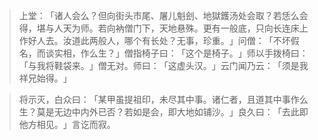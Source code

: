 > 上堂：​「诸人会么？但向街头市尾、屠儿魁刽、地獄鑊汤处会取？若恁么会得，堪与人天为师。若向衲僧门下，天地悬殊。更有一般底，只向长连床上作好人去。汝道此两般人，哪个有长处？无事，珍重。​」问僧：​「不坏假名，而谈实相，作么生？​」僧指椅子曰：​「这个是椅子。​」师以手拨椅曰：​「与我将鞋袋来。​」僧无对。师曰：​「这虚头汉。​」云门闻乃云：​「须是我祥兄始得。​」

> 将示灭，白众曰：​「某甲虽提祖印，未尽其中事。诸仁者，且道其中事作么生？莫是无边中内外已否？若如是会，即大地如铺沙。​」良久曰：​「去此即他方相见。​」言讫而寂。


